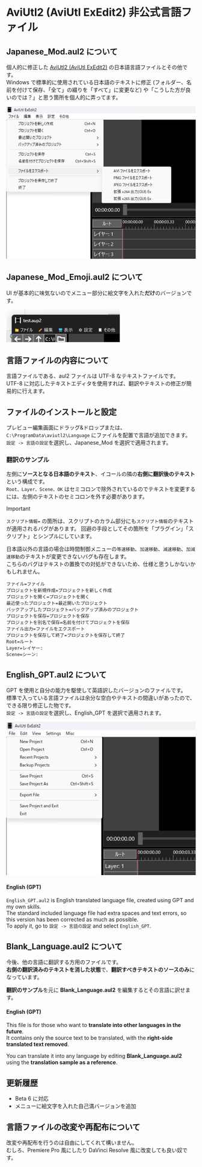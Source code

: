 # AviUtl2 (AviUtl ExEdit2) 非公式言語ファイル
## Japanese_Mod.aul2 について
個人的に修正した [AviUtl2 (AviUtl ExEdit2)](https://spring-fragrance.mints.ne.jp/aviutl/) の日本語言語ファイルとその他です。<br>
Windows で標準的に使用されている日本語のテキストに修正 (フォルダー、名前を付けて保存、「全て」の綴りを「すべて」に変更など) や「こうした方が良いのでは？」と思う箇所を個人的に弄ってます。

![Sample](./sample.png)

## Japanese_Mod_Emoji.aul2 について
UI が基本的に味気ないのでメニュー部分に絵文字を入れた**だけ**のバージョンです。

![sample3](./sample_emoji.png)

## 言語ファイルの内容について
言語ファイルである、aul2 ファイルは UTF-8 なテキストファイルです。<br>
UTF-8 に対応したテキストエディタを使用すれば、翻訳やテキストの修正が簡易的に行えます。

## ファイルのインストールと設定
プレビュー編集画面にドラッグ&ドロップまたは、`C:\ProgramData\aviutl2\Language` にファイルを配置で言語が追加できます。<br>
`設定 -> 言語の設定`を選択し、Japanese_Mod を選択で適用されます。

### 翻訳のサンプル
左側に**ソースとなる日本語のテキスト**、イコールの隣の**右側に翻訳後のテキスト**という構成です。<br>
`Root、Layer、Scene、OK` はセミコロンで除外されているのでテキストを変更するには、左側のテキストのセミコロンを外す必要があります。

> [!IMPORTANT]
> `スクリプト情報=` の箇所は、スクリプトのカラム部分にも`スクリプト情報`のテキストが適用されるバグがあります。
> 回避の手段としてその箇所を「プラグイン」「スクリプト」とシンプルにしています。
>
> 日本語以外の言語の場合は時間制御メニューの`等速移動`、`加速移動`、`減速移動`、`加減速移動`のテキストが変更できないバグも存在します。<br>
> こちらのバグはテキストの置換での対処ができないため、仕様と思うしかないかもしれません。

```
ファイル=ファイル
プロジェクトを新規作成=プロジェクトを新しく作成
プロジェクトを開く=プロジェクトを開く
最近使ったプロジェクト=最近開いたプロジェクト
バックアップしたプロジェクト=バックアップ済みのプロジェクト
プロジェクトを保存=プロジェクトを保存
プロジェクトを別名で保存=名前を付けてプロジェクトを保存
ファイル出力=ファイルをエクスポート
プロジェクトを保存して終了=プロジェクトを保存して終了
Root=ルート
Layer=レイヤー: 
Scene=シーン:
```
## English_GPT.aul2 について
GPT を使用と自分の能力を駆使して英語訳したバージョンのファイルです。<br>
標準で入っている言語ファイルは余分な空白やテキストの間違いがあったので、できる限り修正した物です。<br>
`設定 -> 言語の設定`を選択し、English_GPT を選択で適用されます。

![sample2](./sample_eng.png)

#### English (GPT)
`English_GPT.aul2` is English translated language file, created using GPT and my own skills.<br>
The standard included language file had extra spaces and text errors, so this version has been corrected as much as possible.<br>
To apply it, go to `設定 -> 言語の設定` and select `English_GPT`.

## Blank_Language.aul2 について
今後、他の言語に翻訳する方用のファイルです。<br>
**右側の翻訳済みのテキストを消した状態**で、**翻訳すべきテキストのソースのみ**になっています。

**翻訳のサンプル**を元に **Blank_Language.aul2** を編集するとその言語に訳せます。

#### English (GPT)
This file is for those who want to **translate into other languages in the future**.<br>
It contains only the source text to be translated, with the **right-side translated text removed**.

You can translate it into any language by editing **Blank_Language.aul2** using the **translation sample as a reference**.

## 更新履歴
- Beta 6 に対応
- メニューに絵文字を入れた自己満バージョンを追加

## 言語ファイルの改変や再配布について
改変や再配布を行うのは自由にしてくれて構いません。<br>
むしろ、Premiere Pro 風にしたり DaVinci Resolve 風に改変しても良い奴です。

